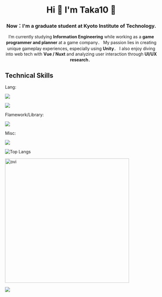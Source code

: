 <!--
**taka100822/taka100822** is a ✨ _special_ ✨ repository because its `README.md` (this file) appears on your GitHub profile.

Here are some ideas to get you started:

- 🔭 I’m currently working on ...
- 🌱 I’m currently learning ...
- 👯 I’m looking to collaborate on ...
- 🤔 I’m looking for help with ...
- 💬 Ask me about ...
- 📫 How to reach me: ...
- 😄 Pronouns: ...
- ⚡ Fun fact: ...
-->

<h1 align="center">
  Hi 👋 I'm Taka10 🏀 
</h1>

<h3 align="center">
  Now：I'm a graduate student at Kyoto Institute of Technology.
</h3>

<p align="center">
  I’m currently studying <strong>Information Engineering</strong> while working as a <strong>game programmer and planner</strong> at a game company．  
  My passion lies in creating unique gameplay experiences, especially using <strong>Unity</strong>．  
  I also enjoy diving into web tech with <strong>Vue / Nuxt</strong> and analyzing user interaction through <strong>UI/UX research</strong>．
</p>

## Technical Skills
Lang: 

![](https://skillicons.dev/icons?i=c,cs,py,java,kotlin)

![](https://skillicons.dev/icons?i=html,css,latex,r)

Flamework/Library:

![](https://skillicons.dev/icons?i=nuxtjs,vue,vuetify)

Misc:

![](https://skillicons.dev/icons?i=vscode,eclipse,discord,linux,git,github,bitbucket,unity,blender)


![Top Langs](https://github-readme-stats.vercel.app/api/top-langs/?username=taka100822&theme=chartreuse-dark&exclude_repo=github-readme-stats,anuraghazra.github.io)


<img src="https://github-readme-stats.vercel.app/api?username=taka100822&show_icons=true&locale=en&theme=chartreuse-dark" alt="ovi" width="410" /></p>


<img src="https://github-profile-trophy.vercel.app/?username=taka100822&theme=juicyfresh&no-bg=true" />

